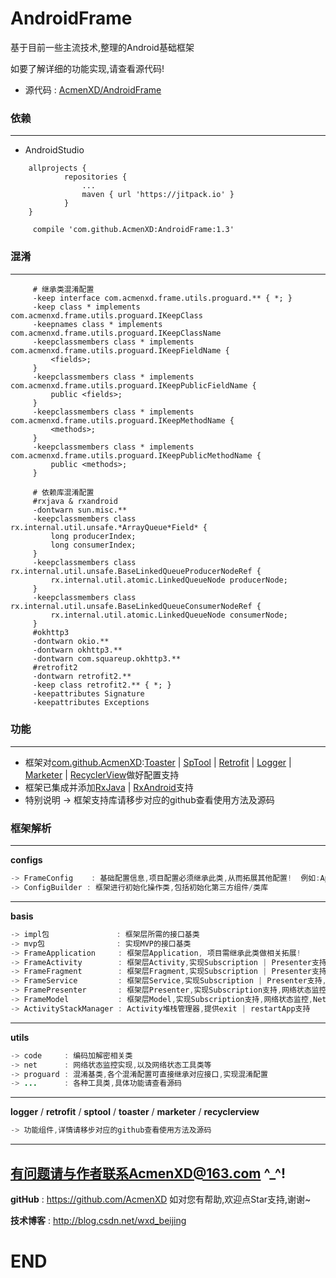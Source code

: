 # AndroidFrame

基于目前一些主流技术,整理的Android基础框架

如要了解详细的功能实现,请查看源代码!
* 源代码 : <a href="https://github.com/AcmenXD/AndroidFrame">AcmenXD/AndroidFrame</a>

### 依赖
---
- AndroidStudio
```
	allprojects {
            repositories {
                ...
                maven { url 'https://jitpack.io' }
            }
	}
```
```
	 compile 'com.github.AcmenXD:AndroidFrame:1.3'
```
### 混淆
---
```
     # 继承类混淆配置
     -keep interface com.acmenxd.frame.utils.proguard.** { *; }
     -keep class * implements com.acmenxd.frame.utils.proguard.IKeepClass
     -keepnames class * implements com.acmenxd.frame.utils.proguard.IKeepClassName
     -keepclassmembers class * implements com.acmenxd.frame.utils.proguard.IKeepFieldName {
         <fields>;
     }
     -keepclassmembers class * implements com.acmenxd.frame.utils.proguard.IKeepPublicFieldName {
         public <fields>;
     }
     -keepclassmembers class * implements com.acmenxd.frame.utils.proguard.IKeepMethodName {
         <methods>;
     }
     -keepclassmembers class * implements com.acmenxd.frame.utils.proguard.IKeepPublicMethodName {
         public <methods>;
     }

     # 依赖库混淆配置
     #rxjava & rxandroid
     -dontwarn sun.misc.**
     -keepclassmembers class rx.internal.util.unsafe.*ArrayQueue*Field* {
         long producerIndex;
         long consumerIndex;
     }
     -keepclassmembers class rx.internal.util.unsafe.BaseLinkedQueueProducerNodeRef {
         rx.internal.util.atomic.LinkedQueueNode producerNode;
     }
     -keepclassmembers class rx.internal.util.unsafe.BaseLinkedQueueConsumerNodeRef {
         rx.internal.util.atomic.LinkedQueueNode consumerNode;
     }
     #okhttp3
     -dontwarn okio.**
     -dontwarn okhttp3.**
     -dontwarn com.squareup.okhttp3.**
     #retrofit2
     -dontwarn retrofit2.**
     -keep class retrofit2.** { *; }
     -keepattributes Signature
     -keepattributes Exceptions
```
### 功能
---
- 框架对<a href="https://github.com/AcmenXD">com.github.AcmenXD</a>:<a href="https://github.com/AcmenXD/Toaster">Toaster</a> | <a href="https://github.com/AcmenXD/SpTool">SpTool</a> | <a href="https://github.com/AcmenXD/Retrofit">Retrofit</a> | <a href="https://github.com/AcmenXD/Logger">Logger</a> | <a href="https://github.com/AcmenXD/Marketer">Marketer</a> | <a href="https://github.com/AcmenXD/RecyclerView">RecyclerView</a>做好配置支持
- 框架已集成并添加<a href="https://github.com/ReactiveX/RxJava">RxJava</a> | <a href="https://github.com/ReactiveX/RxAndroid">RxAndroid</a>支持
- 特别说明 -> 框架支持库请移步对应的github查看使用方法及源码

### 框架解析
---
**configs**
```java
-> FrameConfig    : 基础配置信息,项目配置必须继承此类,从而拓展其他配置!  例如:AppFrameConfig/OtherConfit(每个项目都有一份单独的配置清单)
-> ConfigBuilder : 框架进行初始化操作类,包括初始化第三方组件/类库
```
---
**basis**
```java
-> impl包               : 框架层所需的接口基类
-> mvp包                : 实现MVP的接口基类
-> FrameApplication     : 框架层Application, 项目需继承此类做相关拓展!
-> FrameActivity        : 框架层Activity,实现Subscription | Presenter支持,内容 | 加载 | 错误视图,网络状态监控,Net支持,以及销毁等
-> FrameFragment        : 框架层Fragment,实现Subscription | Presenter支持,内容 | 加载 | 错误视图,网络状态监控,Net支持,以及销毁等
-> FrameService         : 框架层Service,实现Subscription | Presenter支持,网络状态监控,Net支持,以及销毁等
-> FramePresenter       : 框架层Presenter,实现Subscription支持,网络状态监控,Net支持,以及销毁等
-> FrameModel           : 框架层Model,实现Subscription支持,网络状态监控,Net支持,以及销毁等
-> ActivityStackManager : Activity堆栈管理器,提供exit | restartApp支持
```
---
**utils**
```java
-> code     : 编码加解密相关类
-> net      : 网络状态监控实现,以及网络状态工具类等
-> proguard : 混淆基类,各个混淆配置可直接继承对应接口,实现混淆配置
-> ...      : 各种工具类,具体功能请查看源码
```
---
**logger** / **retrofit** / **sptool** / **toaster** / **marketer** / **recyclerview**
```java
-> 功能组件,详情请移步对应的github查看使用方法及源码
```
---
有问题请与作者联系AcmenXD@163.com ^_^!
---
**gitHub** : https://github.com/AcmenXD   如对您有帮助,欢迎点Star支持,谢谢~

**技术博客** : http://blog.csdn.net/wxd_beijing
# END